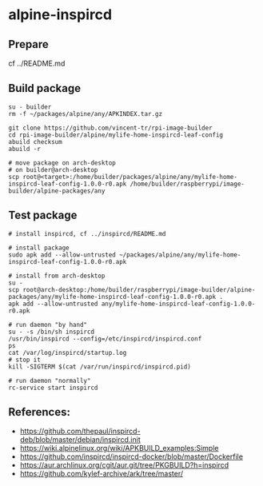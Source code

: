 # alpine-inspircd

## Prepare

cf ../README.md

## Build package

```
su - builder
rm -f ~/packages/alpine/any/APKINDEX.tar.gz

git clone https://github.com/vincent-tr/rpi-image-builder
cd rpi-image-builder/alpine/mylife-home-inspircd-leaf-config
abuild checksum
abuild -r

# move package on arch-desktop
# on builder@arch-desktop
scp root@<target>:/home/builder/packages/alpine/any/mylife-home-inspircd-leaf-config-1.0.0-r0.apk /home/builder/raspberrypi/image-builder/alpine-packages/any
```

## Test package

```
# install inspircd, cf ../inspircd/README.md

# install package
sudo apk add --allow-untrusted ~/packages/alpine/any/mylife-home-inspircd-leaf-config-1.0.0-r0.apk

# install from arch-desktop
su -
scp root@arch-desktop:/home/builder/raspberrypi/image-builder/alpine-packages/any/mylife-home-inspircd-leaf-config-1.0.0-r0.apk .
apk add --allow-untrusted any/mylife-home-inspircd-leaf-config-1.0.0-r0.apk

# run daemon "by hand"
su - -s /bin/sh inspircd
/usr/bin/inspircd --config=/etc/inspircd/inspircd.conf
ps
cat /var/log/inspircd/startup.log
# stop it
kill -SIGTERM $(cat /var/run/inspircd/inspircd.pid)

# run daemon "normally"
rc-service start inspircd
```

## References:
 * https://github.com/thepaul/inspircd-deb/blob/master/debian/inspircd.init
 * https://wiki.alpinelinux.org/wiki/APKBUILD_examples:Simple
 * https://github.com/inspircd/inspircd-docker/blob/master/Dockerfile
 * https://aur.archlinux.org/cgit/aur.git/tree/PKGBUILD?h=inspircd
 * https://github.com/kylef-archive/ark/tree/master/
